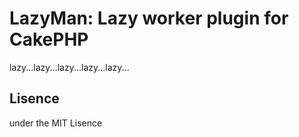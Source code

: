 # LazyMan: Lazy worker plugin for CakePHP

lazy...lazy...lazy...lazy...lazy...

## Lisence

under the MIT Lisence
